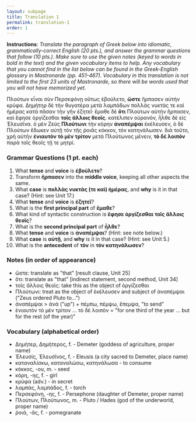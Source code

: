 ```yaml
---
layout: subpage
title: Translation 1
permalink: translation-1
order: 1
---
```


**Instructions**: *Translate the paragraph of Greek below into idiomatic, grammatically-correct English (20 pts.), and answer the grammar questions that follow (10 pts.). Make sure to use the given notes (keyed to words in bold in the text) and the given vocabulary items to help. Any vocabulary that you cannot find in the list below can be found in the Greek-English glossary in Mastronarde (pp. 451-467). Vocabulary in this translation is not limited to the first 23 units of Mastronarde, so there* will *be words used that you will not have memorized yet.*

Πλούτων εἶναι σὺν Περσεφόνῃ οὕτως ἐβούλετο, **ὥστε** ἥρπασεν αὐτὴν κρύφα. Δημήτηρ δὲ τὴν θυγατέρα μετὰ λαμπάδων πολλὰς νυκτάς τε καὶ ἡμέρας κατὰ πᾶσαν τὴν γῆν ἐζητεῖ· ἔμαθε δὲ **ὅτι** Πλούτων αὐτὴν ἥρπασεν, καὶ ἔφησε ὀργίζεσθαι **τοῖς ἄλλοις θεοῖς**. κατέλιπεν οὐρανόν, ἦλθε δὲ εἰς Ἐλευσῖνα. ὁ μὲν Ζεὺς **Πλούτωνι** τὴν κόρην **ἀναπέμψαι** ἐκέλευσεν, ὁ δὲ Πλούτων ἔδωκεν αὐτῇ τὸν τῆς ῥοιᾶς κόκκον, τὸν κατηνάλωσεν. διὰ τοῦτο, χρὴ αὐτὴν **ἐνιαυτὸν τὸ μὲν τρίτον** μετὰ Πλούτωνος μένειν, **τὸ δὲ λοιπὸν** παρὰ τοῖς θεοῖς τῇ τε μητρί.

### Grammar Questions (1 pt. each)

1. What **tense** and **voice** is **ἐβούλετο**?
2. Transform **ἥρπασεν** into the **middle voice**, keeping all other aspects the same.
3. What **case** is **πολλὰς νυκτάς (τε καὶ) ἡμέρας**, and **why** is it in that case? (Hint: see Unit 17.)
4. What **tense** and **voice** is **ἐζητεῖ**?
5. What is the **first principal part** of **ἔμαθε**?
6. What kind of syntactic construction is **ἔφησε ὀργίζεσθαι τοῖς ἄλλοις θεοῖς**?
7. What is the **second principal part** of **ἦλθε**?
8. What **tense** and **voice** is **ἀναπέμψαι**? (Hint: see note below.)
9. What **case** is **αὐτῇ**, and **why** is it in that case? (Hint: see Unit 5.)
10. What is the **antecedent** of **τὸν** in **τὸν κατηνάλωσεν**?

### Notes (in order of appearance)

* ὥστε: translate as "that" [result clause, Unit 25]  
* ὅτι: translate as "that" [indirect statement, second method, Unit 34]  
* τοῖς ἄλλοις θεοῖς: take this as the object of ὀργίζεσθαι  
* Πλούτωνι: treat as the object of ἐκέλευσεν and subject of ἀναπέμψαι ("Zeus ordered Pluto to...")  
* ἀναπέμψαι > ἀνά ("up") + πέμπω, πέμψω, ἔπεμψα, "to send"  
* ἐνιαυτὸν τὸ μὲν τρίτον ... τὸ δὲ λοιπὸν = "for one third of the year ... but for the rest (of the year)"  

### Vocabulary (alphabetical order)

* Δημήτερ, Δημήτερος, f. - Demeter (goddess of agriculture, proper name)  
* Ἐλευσίς, Ἐλευσῖνος, f. - Eleusis (a city sacred to Demeter, place name)  
* καταναλίσκω, καταναλώσω, κατηνάλωσα - to consume  
* κόκκος, -ου, m. - seed  
* κόρη, -ης, f. - girl  
* κρύφα (adv.) - in secret  
* λαμπάς, λαμπάδος, f. - torch  
* Περσεφόνη, -ης, f. - Persephone (daughter of Demeter, proper name)  
* Πλούτων, Πλούτωνος, m. - Pluto / Hades (god of the underworld, proper name)  
* ῥοιά, -ᾶς, f. - pomegranate  
